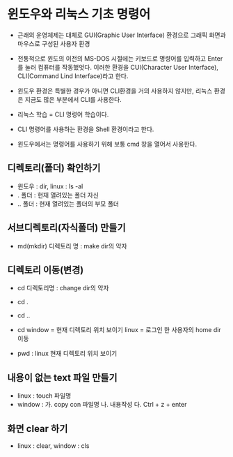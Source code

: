 # 윈도우와 리눅스 기초 명령어

* 근래의 운영체제는 대체로 GUI(Graphic User Interface)
	환경으로 그래픽 화면과 마우스로
	구성된 사용자 환경
* 전통적으로 윈도의 이전의 MS-DOS 시절에는
	키보드로 명령어를 입력하고 Enter를 눌러
	컴퓨터를 작동했엇다. 이러한 환경을
	CUI(Character User Interface), CLI(Command Lind Interface)라고 한다.

* 윈도우 환경은 특별한 경우가 아니면 CLI환경을 거의 사용하지 않지만,
	리눅스 환경은 지금도 많은 부분에서 CLI를 사용한다.

* 리눅스 학습 = CLI 명령어 학습이다.

* CLI 명령어를 사용하는 환경을 Shell 환경이라고 한다.

* 윈도우에서는 명령어를 사용하기 위해
	보통 cmd 창을 열어서 사용한다.

## 디렉토리(폴더) 확인하기
* 윈도우 : dir, linux : ls -al
* . 폴더 : 현재 열려있는 폴더 자신
* .. 폴더 : 현재 열려있는 폴더의 부모 폴더

## 서브디렉토리(자식폴더) 만들기
* md(mkdir) 디렉토리 명 : make dir의 약자

## 디렉토리 이동(변경)
* cd 디렉토리명 : change dir의 약자

* cd .
* cd ..

* cd 
	window = 현재 디렉토리 위치 보이기
	linux = 로그인 한 사용자의 home dir 이동
* pwd : linux 현재 디렉토리 위치 보이기

## 내용이 없는 text 파일 만들기
* linux : touch 파일명
* window :
	가.	copy con 파일명
	나.	내용작성
	다. Ctrl + z + enter

## 화면 clear 하기
* linux : clear, window : cls